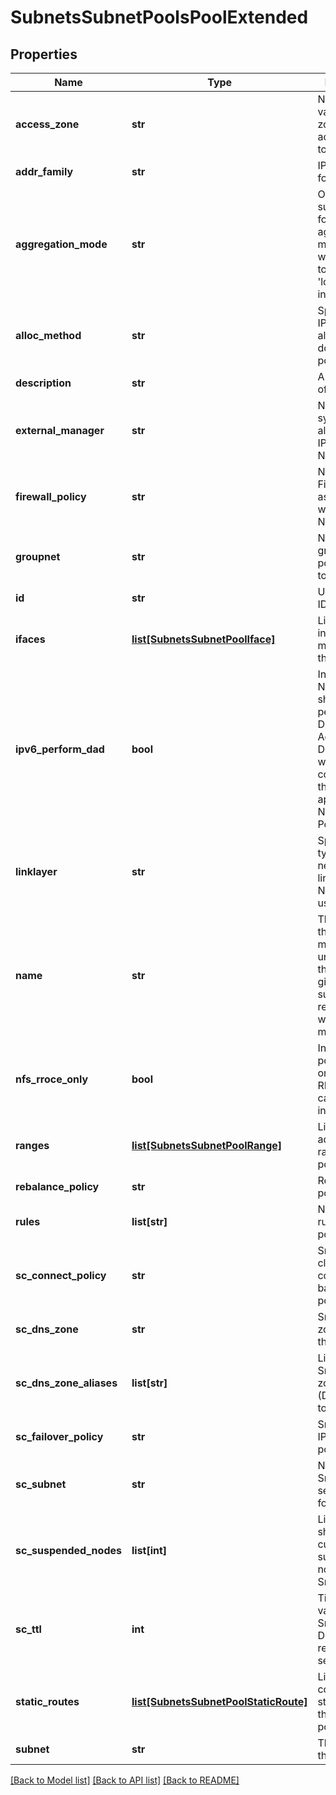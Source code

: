 # SubnetsSubnetPoolsPoolExtended

## Properties
Name | Type | Description | Notes
------------ | ------------- | ------------- | -------------
**access_zone** | **str** | Name of a valid access zone to map IP address pool to the zone. | [optional] 
**addr_family** | **str** | IP address format. | [optional] 
**aggregation_mode** | **str** | OneFS supports the following NIC aggregation modes. &#39;fec&#39; was renamed to &#39;loadbalance&#39; in OneFS 9.7. | [optional] 
**alloc_method** | **str** | Specifies how IP address allocation is done among pool members. | [optional] 
**description** | **str** | A description of the pool. | [optional] 
**external_manager** | **str** | Name of the system allocating the IPs for this Network Pool. | [optional] 
**firewall_policy** | **str** | Name of the Firewall Policy associated with this Network Pool. | [optional] 
**groupnet** | **str** | Name of the groupnet this pool belongs to. | [optional] 
**id** | **str** | Unique Pool ID. | [optional] 
**ifaces** | [**list[SubnetsSubnetPoolIface]**](SubnetsSubnetPoolIface.md) | List of interface members in this pool. | [optional] 
**ipv6_perform_dad** | **bool** | Indicates if the Network Pool should perform IPv6 Duplicate Address Detection when configuring the IPs. Only applies to IPv6 Network Pools. | [optional] 
**linklayer** | **str** | Specifies the type of network linklayer this Network Pool uses. | [optional] 
**name** | **str** | The name of the pool. It must be unique throughout the given subnet.It&#39;s a required field with POST method. | [optional] 
**nfs_rroce_only** | **bool** | Indicates that pool contains only RDMA RRoCE capable interfaces. | [optional] 
**ranges** | [**list[SubnetsSubnetPoolRange]**](SubnetsSubnetPoolRange.md) | List of IP address ranges in this pool. | [optional] 
**rebalance_policy** | **str** | Rebalance policy. | [optional] 
**rules** | **list[str]** | Names of the rules in this pool. | [optional] 
**sc_connect_policy** | **str** | SmartConnect client connection balancing policy. | [optional] 
**sc_dns_zone** | **str** | SmartConnect zone name for the pool. | [optional] 
**sc_dns_zone_aliases** | **list[str]** | List of SmartConnect zone aliases (DNS names) to the pool. | [optional] 
**sc_failover_policy** | **str** | SmartConnect IP failover policy. | [optional] 
**sc_subnet** | **str** | Name of SmartConnect service subnet for this pool. | [optional] 
**sc_suspended_nodes** | **list[int]** | List of LNNs showing currently suspended nodes in SmartConnect. | [optional] 
**sc_ttl** | **int** | Time to live value for SmartConnect DNS query responses in seconds. | [optional] 
**static_routes** | [**list[SubnetsSubnetPoolStaticRoute]**](SubnetsSubnetPoolStaticRoute.md) | List of configured static routes in this network pool | [optional] 
**subnet** | **str** | The name of the subnet. | [optional] 

[[Back to Model list]](../README.md#documentation-for-models) [[Back to API list]](../README.md#documentation-for-api-endpoints) [[Back to README]](../README.md)


